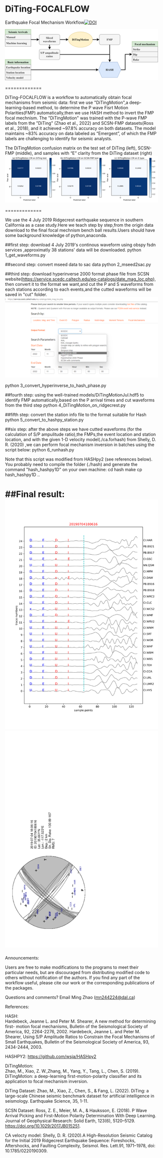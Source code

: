 # DiTing-FOCALFLOW
Earthquake Focal Mechanism Workflow[![DOI](https://zenodo.org/badge/DOI/10.5281/zenodo.4243987.svg)](https://doi.org/10.5281/zenodo.4243987)

![DiTing-FOCALFLOW](./Fig_5-diting_focal_flow.png)

============= 

DiTing-FOCALFLOW is a workflow to automatically obtain focal mechanisms from seismic data:  first we use "DiTingMotion",a deep-learning-based method, to determine the P wave Fisrt Motion Polarities(FMP) automatically,then we use HASH method to invert the FMP focal mechnism. The "DiTingMotion" was trained with the P-wave FMP labels from the "DiTing"  (Zhao et al., 2022) and SCSN-FMP datasets(Ross et al., 2018), and it achieved ~97.8% accuracy on both datasets. The model maintains ~83% accuracy on data labeled as “Emergent”, of which the FMP labels are challenging to identify for seismic analysts.

The DiTingMotion confusion matrix on the test set of DiTing (left), SCSN-FMP (middle), and samples with “E” clarity from the DiTing dataset (right)
![confusion matrix](./Fig.4-DiTingMotion_Confusion_Matrix_on_test_sets.jpg)

============= 

We use the 4 July 2019 Ridgecrest earthquake sequence in southern California as a case study.Here we teach step by step,from the origin data download to the final focal mechnism bench ball results.Users should have some background knowledge of python,anaconda.

##first step: download 4 July 2019's continous waveform using obspy fsdn services ,approximatly 38 stations' data will be downloaded.
python  1_get_waveforms.py

##second step: convert mseed data to sac data
python 2_mseed2sac.py

##third step: download hyperinverse 2000 format phase file from SCSN website(https://service.scedc.caltech.edu/eq-catalogs/date_mag_loc.php), then convert it to the format we want,and cut the P and S waveforms from each stations according to each events,and the cutted waveforms will be saved in "cut" folder.
![Download phase file](./20221128232216.png)

python 3_convert_hyperinverse_to_hash_phase.py 

##fourth step: using the well-trained models/DiTingMotionJul.hdf5 to identify FMP automatically,based on the P arrival times and cut waveforms from the third step
python 4_DiTingMotion_on_ridgecrest.py

##fifth step: convert the station info file to the format suitable for Hash
python 5_convert_to_hashpy_station.py

##six step: after the above steps we have cutted waveforms (for the calculation of S/P ampulitude ratio),the FMPs,the event location and station location, and with the given 1-D velocity model(./ca.forhash) from Shelly, D. R. (2020) ,we can perform focal mechanism inversion in batches using the script below:
python 6_runhash.py

Note that this script was modified from HASHpy2 (see references below). You probably need to compile the folder (./hash) and generate the command "hash_hashpy1D" on your own machine:
cd hash
make
cp hash_hashpy1D ..


##Final result:
![FMP indentification figure](./20190704180616.motion.human.png)
![Bench ball figure](./20190704180616.human.focal.png)
============= 

Announcements:

Users are free to make modifications to the programs to meet their particular needs, but are discouraged from distributing modified code to others without notification of the authors. If you find any part of the workflow useful, please cite our work or the corresponding publications of the packages.

Questions and comments? Email Ming Zhao (mn244224@dal.ca)                                                                      

References:

HASH:  
Hardebeck, Jeanne L. and Peter M. Shearer, A new method for determining first- motion focal mechanisms, Bulletin of the Seismological Society of America, 92, 2264-2276, 2002.
Hardebeck, Jeanne L. and Peter M. Shearer, Using S/P Amplitude Ratios to Constrain the Focal Mechanisms of Small Earthquakes, Bulletin of the Seismological Society of America, 93, 2434-2444, 2003.

HASHPY2:
https://github.com/wsja/HASHpy2

DiTingMotion:  
Zhao, M., Xiao, Z. W.,Zhang, M., Yang, Y., Tang, L., Chen, S. (2019). DiTingMotion: a deep-learning first-motion-polarity classifier and its application to focal mechanism inversion.  

DiTing Dataset:
Zhao, M., Xiao, Z., Chen, S., & Fang, L. (2022). DiTing: a large-scale Chinese seismic benchmark dataset for artificial intelligence in seismology. Earthquake Science, 35, 1-11.

SCSN Dataset:
Ross, Z. E., Meier, M. A., & Hauksson, E. (2018). P Wave Arrival Picking and First-Motion Polarity Determination With Deep Learning. Journal of Geophysical Research: Solid Earth, 123(6), 5120–5129. https://doi.org/10.1029/2017JB015251.

CA velocty model:
Shelly, D. R. (2020).A High-Resolution Seismic Catalog for the Initial 2019 Ridgecrest Earthquake Sequence: Foreshocks, Aftershocks, and Faulting Complexity, Seismol. Res. Lett.91, 1971–1978, doi: 10.1785/0220190309.
